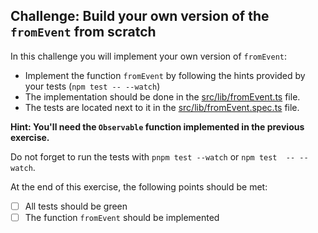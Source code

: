 ## Challenge: Build your own version of the `fromEvent` from scratch 

In this challenge you will implement your own version of `fromEvent`:
- Implement the function `fromEvent` by following the hints provided by your tests (`npm test -- --watch`)
- The implementation should be done in the [src/lib/fromEvent.ts](../lib/fromEvent.ts) file.
- The tests are located next to it in the [src/lib/fromEvent.spec.ts](../lib/fromEvent.spec.ts) file. 

**Hint: You'll need the `Observable` function implemented in the previous exercise.**

Do not forget to run the tests with `pnpm test --watch` or `npm test  -- --watch`. 

At the end of this exercise, the following points should be met:
- [ ] All tests should be green
- [ ] The function `fromEvent` should be implemented
